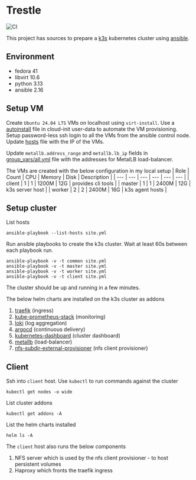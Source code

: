 # Trestle

![CI](https://github.com/jostho/trestle/actions/workflows/ci.yml/badge.svg)

This project has sources to prepare a [k3s](https://github.com/k3s-io/k3s) kubernetes cluster using [ansible](https://github.com/ansible/ansible).

## Environment

* fedora 41
* libvirt 10.6
* python 3.13
* ansible 2.16

## Setup VM

Create `Ubuntu 24.04 LTS` VMs on localhost using `virt-install`.
Use a [autoinstall](https://ubuntu.com/server/docs/install/autoinstall-reference) file in cloud-init user-data to automate the VM provisioning.
Setup password-less ssh login to all the VMs from the ansible control node. Update [hosts](hosts) file with the IP of the VMs.

Update `metallb.address_range` and `metallb.lb_ip` fields in [group_vars/all.yml](group_vars/all.yml) file with the addresses for MetalLB load-balancer.

The VMs are created with the below configuration in my local setup
| Role | Count | CPU | Memory | Disk | Description |
| --- | --- | --- | --- | --- | --- |
| client | 1 | 1 | 1200M | 12G | provides cli tools |
| master | 1 | 1 | 2400M | 12G | k3s server host |
| worker | 2 | 2 | 2400M | 16G | k3s agent hosts |

## Setup cluster

List hosts

    ansible-playbook --list-hosts site.yml

Run ansible playbooks to create the k3s cluster. Wait at least 60s between each playbook run.

    ansible-playbook -v -t common site.yml
    ansible-playbook -v -t master site.yml
    ansible-playbook -v -t worker site.yml
    ansible-playbook -v -t client site.yml

The cluster should be up and running in a few minutes.

The below helm charts are installed on the k3s cluster as addons
1. [traefik](https://github.com/traefik/traefik-helm-chart) (ingress)
1. [kube-prometheus-stack](https://prometheus-community.github.io/helm-charts) (monitoring)
1. [loki](https://grafana.github.io/helm-charts) (log aggregation)
1. [argocd](https://github.com/argoproj/argo-helm) (continuous delivery)
1. [kubernetes-dashboard](https://github.com/kubernetes/dashboard) (cluster dashboard)
1. [metallb](https://github.com/metallb/metallb) (load-balancer)
1. [nfs-subdir-external-provisioner](https://kubernetes-sigs.github.io/nfs-subdir-external-provisioner) (nfs client provisioner)

## Client

Ssh into `client` host. Use `kubectl` to run commands against the cluster

    kubectl get nodes -o wide

List cluster addons

    kubectl get addons -A

List the helm charts installed

    helm ls -A

The `client` host also runs the below components
1. NFS server which is used by the nfs client provisioner - to host persistent volumes
1. Haproxy which fronts the traefik ingress
